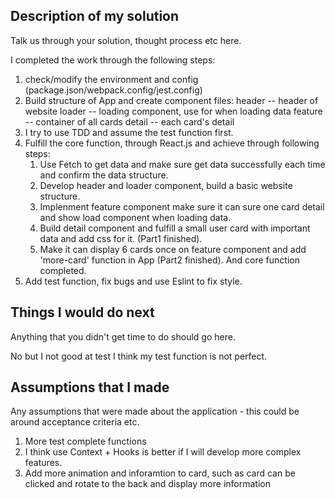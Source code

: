## Description of my solution

Talk us through your solution, thought process etc here.

I completed the work through the following steps:
1. check/modify the environment and config (package.json/webpack.config/jest.config)
2. Build structure of App and create component files:
   header -- header of website
   loader -- loading component, use for when loading data
   feature -- container of all cards
   detail -- each card's detail
3. I try to use TDD and assume the test function first.
4. Fulfill the core function, through React.js and achieve through following steps:
   1. Use Fetch to get data and make sure get data successfully each time and confirm the data structure.
   2. Develop header and loader component, build a basic website structure.
   3. Implenment feature component make sure it can sure one card detail and show load component when loading data.
   3. Build detail component and fulfill a small user card with important data and add css for it. (Part1 finished).
   4. Make it can display 6 cards once on feature component and add 'more-card' function in App (Part2 finished). And core function completed.
5. Add test function, fix bugs and use Eslint to fix style. 

## Things I would do next

Anything that you didn't get time to do should go here.

No but I not good at test I think my test function is not perfect.

## Assumptions that I made

Any assumptions that were made about the application - this could be around acceptance criteria etc.

1. More test complete functions
2. I think use Context + Hooks is better if I will develop more complex features.
3. Add more animation and inforamtion to card, such as card can be clicked and rotate to the back and display more information
